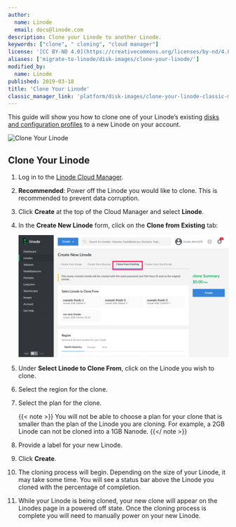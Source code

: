 ```yaml
---
author:
  name: Linode
  email: docs@linode.com
description: Clone your Linode to another Linode.
keywords: ["clone", " cloning", "cloud manager"]
license: '[CC BY-ND 4.0](https://creativecommons.org/licenses/by-nd/4.0)'
aliases: ['migrate-to-linode/disk-images/clone-your-linode/']
modified_by:
  name: Linode
published: 2019-03-18
title: 'Clone Your Linode'
classic_manager_link: 'platform/disk-images/clone-your-linode-classic-manager/'
---
```


This guide will show you how to clone one of your Linode’s existing [disks and configuration profiles](/docs/platform/disk-images/disk-images-and-configuration-profiles/) to a new Linode on your account.

![Clone Your Linode](clone-your-linode.png "Clone Your Linode")

## Clone Your Linode

1.  Log in to the [Linode Cloud Manager](https://cloud.linode.com).

1.  **Recommended**: Power off the Linode you would like to clone. This is recommended to prevent data corruption.

1.  Click **Create** at the top of the Cloud Manager and select **Linode**.

1.  In the **Create New Linode** form, click on the **Clone from Existing** tab:

     ![Select the 'Clone from Existing' tab to clone an existing Linode.](clone-linode-menu.png)

1.  Under **Select Linode to Clone From**, click on the Linode you wish to clone.

1.  Select the region for the clone.

1.  Select the plan for the clone.

    {{< note >}}
You will not be able to choose a plan for your clone that is smaller than the plan of the Linode you are cloning. For example, a 2GB Linode can not be cloned into a 1GB Nanode.
{{</ note >}}

1.  Provide a label for your new Linode.

1.  Click **Create**.

1.  The cloning process will begin. Depending on the size of your Linode, it may take some time. You will see a status bar above the Linode you cloned with the percentage of completion.

1.  While your Linode is being cloned, your new clone will appear on the Linodes page in a powered off state. Once the cloning process is complete you will need to manually power on your new Linode.
